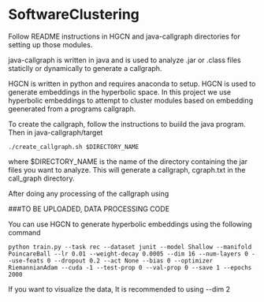 # SoftwareClustering

Follow README instructions in HGCN and java-callgraph directories for setting up those modules.  

java-callgraph is written in java and is used to analyze .jar or .class files staticlly or dynamically to generate a callgraph.

HGCN is written in python and requires anaconda to setup.  HGCN is used to generate embeddings in the hyperbolic space.  In this project we use hyperbolic embeddings to attempt to cluster modules based on embedding geenerated from a programs callgraph.

To create the callgraph, follow the instructions to buiild the java program.  Then in java-callgraph/target

```
./create_callgraph.sh $DIRECTORY_NAME
```
where $DIRECTORY_NAME is the name of the directory containing the jar files you want to analyze.
This will generate a callgraph, cgraph.txt in the call_graph directory.

After doing any processing of the callgraph using

###TO BE UPLOADED, DATA PROCESSING CODE

You can use HGCN to generate hyperbolic embeddings using the following command

```
python train.py --task rec --dataset junit --model Shallow --manifold PoincareBall --lr 0.01 --weight-decay 0.0005 --dim 16 --num-layers 0 --use-feats 0 --dropout 0.2 --act None --bias 0 --optimizer RiemannianAdam --cuda -1 --test-prop 0 --val-prop 0 --save 1 --epochs 2000
```
If you want to visualize the data, It is recommended to using --dim 2
